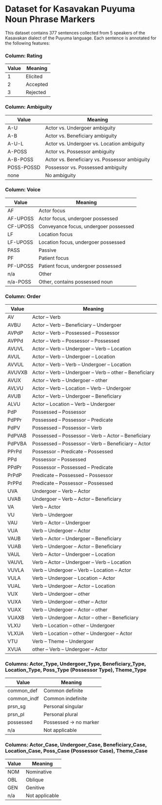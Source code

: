 # Dataset for Kasavakan Puyuma Noun Phrase Markers 

This dataset contains 377 sentences collected from 5 speakers of the Kasavakan dialect of the Puyuma language. Each sentence is annotated for the following features: 


### Column: Rating

| Value | Meaning    |
|-------|------------|
| 1     | Elicited   |
| 2     | Accepted   |
| 3     | Rejected   |


### Column: Ambiguity

| Value       | Meaning                                                |
|-------------|--------------------------------------------------------|
| A-U         | Actor vs. Undergoer ambiguity                          |
| A-B         | Actor vs. Beneficiary ambiguity                        |
| A-U-L       | Actor vs. Undergoer vs. Location ambiguity             |
| A-POSS      | Actor vs. Possessor ambiguity                          |
| A-B-POSS    | Actor vs. Beneficiary vs. Possessor ambiguity          |
| POSS-POSSD  | Possessor vs. Possessed ambiguity                      |
| none        | No ambiguity                                           |


### Column: Voice

| Value      | Meaning                                                |
|------------|--------------------------------------------------------|
| AF         | Actor focus                                            |
| AF-UPOSS   | Actor focus, undergoer possessed                       |
| CF-UPOSS   | Conveyance focus, undergoer possessed                  |
| LF         | Location focus                                         |
| LF-UPOSS   | Location focus, undergoer possessed                    |
| PASS       | Passive                                                |
| PF         | Patient focus                                          |
| PF-UPOSS   | Patient focus, undergoer possessed                     |
| n/a        | Other                                                  |
| n/a-POSS   | Other, contains possessed noun


### Column: Order

| Value     | Meaning                                                       |
|-----------|---------------------------------------------------------------|
| AV        | Actor – Verb                                                  |
| AVBU      | Actor – Verb – Beneficiary – Undergoer                        |
| AVPdP     | Actor – Verb – Possessed – Possessor                          |
| AVPPd     | Actor – Verb – Possessor – Possessed                          |
| AVUVL     | Actor – Verb – Undergoer – Verb – Location                    |
| AVUL      | Actor – Verb – Undergoer – Location                           |
| AVVUL     | Actor – Verb – Verb – Undergoer – Location                    |
| AVUVXB    | Actor – Verb – Undergoer – Verb – other – Beneficiary         |
| AVUX      | Actor – Verb – Undergoer – other                              |
| AVLVU     | Actor – Verb – Location – Verb – Undergoer                    |
| AVUB      | Actor – Verb – Undergoer – Beneficiary                        |
| ALVU      | Actor – Location – Verb – Undergoer                           |
| PdP       | Possessed – Possessor                                         |
| PdPPr     | Possessed – Possessor – Predicate                             |
| PdPV      | Possessed – Possessor – Verb                                  |
| PdPVAB    | Possessed – Possessor – Verb – Actor – Beneficiary            |
| PdPVBA    | Possessed – Possessor – Verb – Beneficiary – Actor            |
| PPrPd     | Possessor – Predicate – Possessed                             |
| PPd       | Possessor – Possessed                                         |
| PPdPr     | Possessor – Possessed – Predicate                             |
| PrPdP     | Predicate – Possessed – Possessor                             |
| PrPPd     | Predicate – Possessor – Possessed                             |
| UVA       | Undergoer – Verb – Actor                                      |
| UVAB      | Undergoer – Verb – Actor – Beneficiary                        |
| VA        | Verb – Actor                                                  |
| VU        | Verb – Undergoer                                              |
| VAU       | Verb – Actor – Undergoer                                      |
| VUA       | Verb – Undergoer – Actor                                      |
| VAUB      | Verb – Actor – Undergoer – Beneficiary                        |
| VUAB      | Verb – Undergoer – Actor – Beneficiary                        |
| VAUL      | Verb – Actor – Undergoer – Location                           |
| VAUVL     | Verb – Actor – Undergoer – Verb – Location                    |
| VUVLA     | Verb – Undergoer – Verb – Location – Actor                    |
| VULA      | Verb – Undergoer – Location – Actor                           |
| VUAL      | Verb – Undergoer – Actor – Location                           |
| VUX       | Verb – Undergoer – other                                      |
| VUXA      | Verb – Undergoer – other – Actor                              |
| VUAX      | Verb – Undergoer – Actor – other                              |
| VUAXB     | Verb – Undergoer – Actor – other – Beneficiary                |
| VLXU      | Verb – Location – other – Undergoer                           |
| VLXUA     | Verb – Location – other – Undergoer – Actor                   |
| VTU       | Verb – Theme – Undergoer                                      |
| XVUA      | other – Verb – Undergoer – Actor                              |


### Columns: Actor_Type, Undergoer_Type, Beneficiary_Type, Location_Type, Poss_Type (Possessor Type), Theme_Type

| Value       | Meaning                      |
|-------------|------------------------------|
| common_def  | Common definite              |
| common_indf | Common indefinite            |
| prsn_sg     | Personal singular            |
| prsn_pl     | Personal plural              |
| possessed   | Possessed → no marker       |
| n/a         | Not applicable               |


### Columns: Actor_Case, Undergoer_Case, Beneficiary_Case, Location_Case, Poss_Case (Possessor Case), Theme_Case

| Value | Meaning           |
|--------|-------------------|
| NOM    | Nominative        |
| OBL    | Oblique           |
| GEN    | Genitive          |
| n/a    | Not applicable    |

